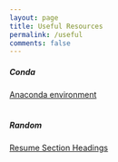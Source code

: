 ```yaml
---
layout: page
title: Useful Resources
permalink: /useful
comments: false
---
```


<div class="row justify-content-between">
<div class="col-md-8 pr-5">


<h5>Conda</h5>
   <a href="https://towardsdatascience.com/a-guide-to-conda-environments-bc6180fc533">Anaconda environment</a> 
   <br>
   <br>
<h5>Random</h5>
   <a href=" https://www.uwsuper.edu/career/students/upload/Resume-Section-Headings.pdf">Resume Section Headings</a> 


<br />


</div>


</div>
